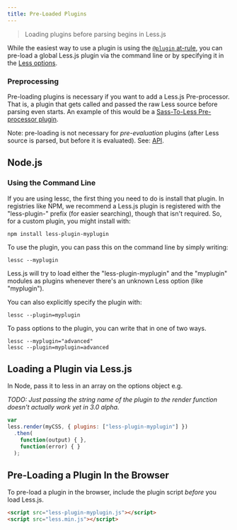 ```yaml
---
title: Pre-Loaded Plugins
---
```


> Loading plugins before parsing begins in Less.js

While the easiest way to use a plugin is using the [`@plugin` at-rule](../features/#plugin-atrules-feature), you can pre-load a global Less.js plugin via the command line or by specifying it in the [Less options](#less-options).

### Preprocessing

Pre-loading plugins is necessary if you want to add a Less.js Pre-processor. That is, a plugin that gets called and passed the raw Less source before parsing even starts. An example of this would be a [Sass-To-Less Pre-processor plugin](../tools/#plugins).

Note: pre-loading is not necessary for _pre-evaluation_ plugins (after Less source is parsed, but before it is evaluated). See: [API](#api).

## Node.js

### Using the Command Line

If you are using lessc, the first thing you need to do is install that plugin. In registries like NPM, we recommend a Less.js plugin is registered with the "less-plugin-" prefix (for easier searching), though that isn't required. So, for a custom plugin, you might install with:
```
npm install less-plugin-myplugin
```
To use the plugin, you can pass this on the command line by simply writing:
```
lessc --myplugin
```
Less.js will try to load either the "less-plugin-myplugin" and the "myplugin" modules as plugins whenever there's an unknown Less option (like "myplugin").

You can also explicitly specify the plugin with:
```
lessc --plugin=myplugin
```

To pass options to the plugin, you can write that in one of two ways.
```
lessc --myplugin="advanced"
lessc --plugin=myplugin=advanced
```

Loading a Plugin via Less.js
----------------------

In Node, pass it to less in an array on the options object e.g.

_TODO: Just passing the string name of the plugin to the render function doesn't actually work yet in 3.0 alpha._

```js
var 
less.render(myCSS, { plugins: ["less-plugin-myplugin"] })
  .then(
    function(output) { },
    function(error) { }
  );
```

Pre-Loading a Plugin In the Browser
-------------------

To pre-load a plugin in the browser, include the plugin script _before_ you load Less.js.

```html
<script src="less-plugin-myplugin.js"></script>
<script src="less.min.js"></script>
```


